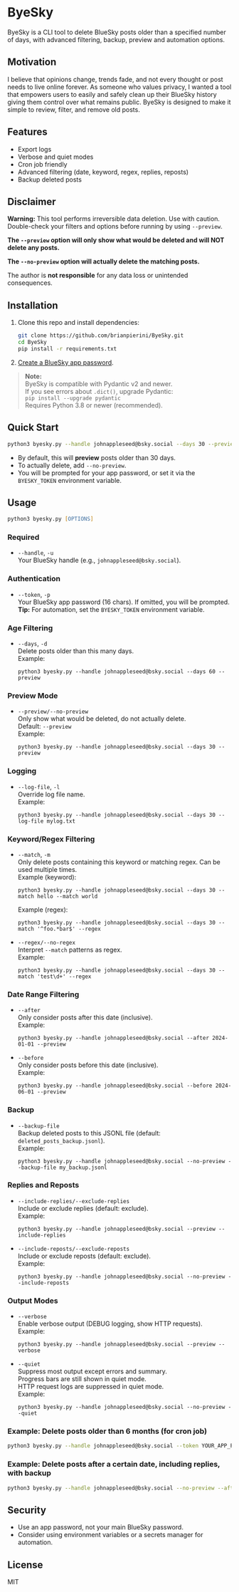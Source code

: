 # ByeSky

ByeSky is a CLI tool to delete BlueSky posts older than a specified number of days, with advanced filtering, backup, preview and automation options.

## Motivation

I believe that opinions change, trends fade, and not every thought or post needs to live online forever. As someone who values privacy, I wanted a tool that empowers users to easily and safely clean up their BlueSky history giving them control over what remains public. ByeSky is designed to make it simple to review, filter, and remove old posts.

## Features

- Export logs
- Verbose and quiet modes
- Cron job friendly
- Advanced filtering (date, keyword, regex, replies, reposts)
- Backup deleted posts

## Disclaimer

**Warning:** This tool performs irreversible data deletion. Use with caution.  
Double-check your filters and options before running by using `--preview`.  

**The `--preview` option will only show what would be deleted and will NOT delete any posts.**  

**The `--no-preview` option will actually delete the matching posts.**  

The author is **not responsible** for any data loss or unintended consequences.

## Installation

1. Clone this repo and install dependencies:
    ```zsh
    git clone https://github.com/brianpierini/ByeSky.git
    cd ByeSky
    pip install -r requirements.txt
    ```

2. [Create a BlueSky app password](https://bsky.app/settings/app-passwords).

> **Note:**  
> ByeSky is compatible with Pydantic v2 and newer.  
> If you see errors about `.dict()`, upgrade Pydantic:  
> `pip install --upgrade pydantic`  
> Requires Python 3.8 or newer (recommended).

## Quick Start

```zsh
python3 byesky.py --handle johnappleseed@bsky.social --days 30 --preview
```

- By default, this will **preview** posts older than 30 days.
- To actually delete, add `--no-preview`.
- You will be prompted for your app password, or set it via the `BYESKY_TOKEN` environment variable.

## Usage

```zsh
python3 byesky.py [OPTIONS]
```

### Required

- `--handle`, `-u`  
  Your BlueSky handle (e.g., `johnappleseed@bsky.social`).

### Authentication

- `--token`, `-p`  
  Your BlueSky app password (16 chars). If omitted, you will be prompted.
  **Tip:** For automation, set the `BYESKY_TOKEN` environment variable.

### Age Filtering

- `--days`, `-d`  
  Delete posts older than this many days.  
  Example:  
  ```
  python3 byesky.py --handle johnappleseed@bsky.social --days 60 --preview
  ```

### Preview Mode

- `--preview/--no-preview`  
  Only show what would be deleted, do not actually delete.  
  Default: `--preview`  
  Example:  
  ```
  python3 byesky.py --handle johnappleseed@bsky.social --days 30 --preview
  ```

### Logging

- `--log-file`, `-l`  
  Override log file name.  
  Example:  
  ```
  python3 byesky.py --handle johnappleseed@bsky.social --days 30 --log-file mylog.txt
  ```

### Keyword/Regex Filtering

- `--match`, `-m`  
  Only delete posts containing this keyword or matching regex. Can be used multiple times.  
  Example (keyword):  
  ```
  python3 byesky.py --handle johnappleseed@bsky.social --days 30 --match hello --match world
  ```
  Example (regex):  
  ```
  python3 byesky.py --handle johnappleseed@bsky.social --days 30 --match '^foo.*bar$' --regex
  ```

- `--regex/--no-regex`  
  Interpret `--match` patterns as regex.  
  Example:  
  ```
  python3 byesky.py --handle johnappleseed@bsky.social --days 30 --match 'test\d+' --regex
  ```

### Date Range Filtering

- `--after`  
  Only consider posts after this date (inclusive).  
  Example:  
  ```
  python3 byesky.py --handle johnappleseed@bsky.social --after 2024-01-01 --preview
  ```

- `--before`  
  Only consider posts before this date (inclusive).  
  Example:  
  ```
  python3 byesky.py --handle johnappleseed@bsky.social --before 2024-06-01 --preview
  ```

### Backup

- `--backup-file`  
  Backup deleted posts to this JSONL file (default: `deleted_posts_backup.jsonl`).  
  Example:  
  ```
  python3 byesky.py --handle johnappleseed@bsky.social --no-preview --backup-file my_backup.jsonl
  ```

### Replies and Reposts

- `--include-replies/--exclude-replies`  
  Include or exclude replies (default: exclude).  
  Example:  
  ```
  python3 byesky.py --handle johnappleseed@bsky.social --preview --include-replies
  ```

- `--include-reposts/--exclude-reposts`  
  Include or exclude reposts (default: exclude).  
  Example:  
  ```
  python3 byesky.py --handle johnappleseed@bsky.social --no-preview --include-reposts
  ```

### Output Modes

- `--verbose`  
  Enable verbose output (DEBUG logging, show HTTP requests).  
  Example:  
  ```
  python3 byesky.py --handle johnappleseed@bsky.social --preview --verbose
  ```

- `--quiet`  
  Suppress most output except errors and summary.  
  Progress bars are still shown in quiet mode.  
  HTTP request logs are suppressed in quiet mode.  
  Example:  
  ```
  python3 byesky.py --handle johnappleseed@bsky.social --no-preview --quiet
  ```

### Example: Delete posts older than 6 months (for cron job)

```zsh
python3 byesky.py --handle johnappleseed@bsky.social --token YOUR_APP_PASSWORD --no-preview --days 180 --quiet
```

### Example: Delete posts after a certain date, including replies, with backup

```zsh
python3 byesky.py --handle johnappleseed@bsky.social --no-preview --after 2024-01-01 --include-replies --backup-file backup.jsonl
```

## Security

- Use an app password, not your main BlueSky password.
- Consider using environment variables or a secrets manager for automation.

## License

MIT
